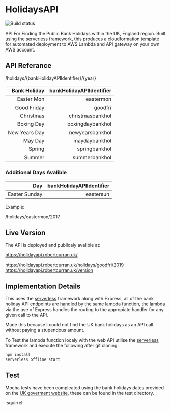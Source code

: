 # HolidaysAPI

![Build status](https://circleci.com/gh/Ro5635/HolidaysAPI.svg?style=shield&circle-token=f634ad928218a89b788e9762b2837ba1731a9900)

API For Finding the Public Bank Holidays within the UK, England region. Built using the [serverless](https://serverless.com/) framework, this produces a cloudformation template for automated deployment to AWS Lambda and API gateway on your own AWS account.

## API Referance

/holidays/{bankHolidayAPIIdentifier}/{year}

|Bank Holiday| bankHolidayAPIIdentifier |
|-----------:|-------------------------:|
|Easter Mon   | eastermon               |
|Good Friday | goodfri  |
|Christmas   | christmasbankhol         |
|Boxing Day   | boxingdaybankhol        |
|New Years Day| newyearsbankhol         |
|May Day      | maydaybankhol           |
|Spring       | springbankhol           |
|Summer       | summerbankhol        |

### Additional Days Avalible

|Day | bankHolidayAPIIdentifier |
|-----------:|-------------------------:|
|Easter Sunday   | eastersun               |


Example:      

/holidays/eastermon/2017

## Live Version

The API is deployed and publicaly avalible at:

https://holidayapi.robertcurran.uk/

https://holidayapi.robertcurran.uk/holidays/goodfri/2019
https://holidayapi.robertcurran.uk/version

## Implementation Details

This uses the [serverless](https://serverless.com/) framework along with Express, all of the bank holiday API endpoints are handled by the same lambda function, the lambda via the use of Express handles the routing to the appropiate handler for any given call to the API. 

Made this because I could not find the UK bank holidays as an API call without paying a stupendous amount.

To Test the lambda function localy with the web API utilise the [serverless](https://serverless.com/) framework and execute the following after git cloning:

``` javascript
npm install
serverless offline start
```

## Test

Mocha tests have been compleated using the bank holidays dates provided on the [UK goverment website](https://www.gov.uk/bank-holidays), these can be found in the test directory.

:squirrel:
